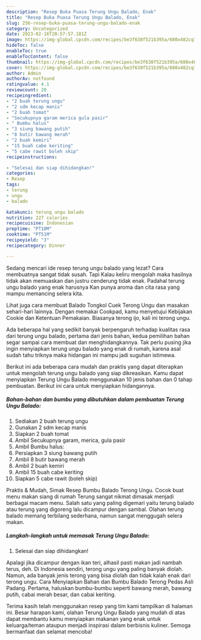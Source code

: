 ```yaml
---
description: "Resep Buka Puasa Terung Ungu Balado, Enak"
title: "Resep Buka Puasa Terung Ungu Balado, Enak"
slug: 256-resep-buka-puasa-terung-ungu-balado-enak
category: Uncategorized
date: 2023-02-16T20:57:57.181Z
image: https://img-global.cpcdn.com/recipes/be3f638f521b395a/680x482cq70/terung-ungu-balado-foto-resep-utama.jpg
hideToc: false
enableToc: true
enableTocContent: false
thumbnail: https://img-global.cpcdn.com/recipes/be3f638f521b395a/680x482cq70/terung-ungu-balado-foto-resep-utama.jpg
cover: https://img-global.cpcdn.com/recipes/be3f638f521b395a/680x482cq70/terung-ungu-balado-foto-resep-utama.jpg
author: Admin
authorAv: notfound
ratingvalue: 4.1
reviewcount: 20
recipeingredient:
- "2 buah terung ungu"
- "2 sdm kecap manis"
- "2 buah tomat"
- "Secukupnya garam merica gula pasir"
- " Bumbu halus"
- "3 siung bawang putih"
- "8 butir bawang merah"
- "2 buah kemiri"
- "15 buah cabe keriting"
- "5 cabe rawit boleh skip"
recipeinstructions:

- "Selesai dan siap dihidangkan!"
categories:
- Resep
tags:
- terung
- ungu
- balado

katakunci: terung ungu balado 
nutrition: 227 calories
recipecuisine: Indonesian
preptime: "PT10M"
cooktime: "PT51M"
recipeyield: "3"
recipecategory: Dinner

---
```



Sedang mencari ide resep terung ungu balado yang lezat? Cara membuatnya sangat tidak susah. Tapi Kalau keliru mengolah maka hasilnya tidak akan memuaskan dan justru cenderung tidak enak. Padahal terung ungu balado yang enak harusnya Kan punya aroma dan cita rasa yang mampu memancing selera kita.


Lihat juga cara membuat Balado Tongkol Cuek Terong Ungu dan masakan sehari-hari lainnya. Dengan memakai Cookpad, kamu menyetujui Kebijakan Cookie dan Ketentuan Pemakaian. Biasanya terong ijo, kali ini terong ungu.

Ada beberapa hal yang sedikit banyak berpengaruh terhadap kualitas rasa dari terung ungu balado, pertama dari jenis bahan, kedua pemilihan bahan segar sampai cara membuat dan menghidangkannya. Tak perlu pusing jika ingin menyiapkan terung ungu balado yang enak di rumah, karena asal sudah tahu triknya maka hidangan ini mampu jadi suguhan istimewa.


Berikut ini ada beberapa cara mudah dan praktis yang dapat diterapkan untuk mengolah terung ungu balado yang siap dikreasikan. Kamu dapat menyiapkan Terung Ungu Balado menggunakan 10 jenis bahan dan 0 tahap pembuatan. Berikut ini cara untuk menyiapkan hidangannya.

<!--inarticleads1-->

##### Bahan-bahan dan bumbu yang dibutuhkan dalam pembuatan Terung Ungu Balado:

1. Sediakan 2 buah terung ungu
1. Gunakan 2 sdm kecap manis
1. Siapkan 2 buah tomat
1. Ambil Secukupnya garam, merica, gula pasir
1. Ambil  Bumbu halus:
1. Persiapkan 3 siung bawang putih
1. Ambil 8 butir bawang merah
1. Ambil 2 buah kemiri
1. Ambil 15 buah cabe keriting
1. Siapkan 5 cabe rawit (boleh skip)


Praktis &amp; Mudah, Simak Resep Bumbu Balado Terong Ungu. Cocok buat menu makan siang di rumah Terung sangat nikmat dimasak menjadi berbagai macam menu. Salah satu yang paling digemari yaitu terung balado atau terung yang digoreng lalu dicampur dengan sambal. Olahan terung balado memang terbilang sederhana, namun sangat menggugah selera makan. 

<!--inarticleads2-->

##### Langkah-langkah untuk memasak Terung Ungu Balado:


1. Selesai dan siap dihidangkan!

Apalagi jika dicampur dengan ikan teri, alhasil pasti makan jadi nambah terus, deh. Di Indonesia sendiri, terong ungu yang paling banyak diolah. Namun, ada banyak jenis terong yang bisa diolah dan tidak kalah enak dari terong ungu. Cara Menyiapkan Bahan dan Bumbu Balado Terong Pedas Asli Padang. Pertama, haluskan bumbu-bumbu seperti bawang merah, bawang putih, cabai merah besar, dan cabai keriting. 

Terima kasih telah menggunakan resep yang tim kami tampilkan di halaman ini. Besar harapan kami, olahan Terung Ungu Balado yang mudah di atas dapat membantu kamu menyiapkan makanan yang enak untuk keluarga/teman ataupun menjadi inspirasi dalam berbisnis kuliner. Semoga bermanfaat dan selamat mencoba!
